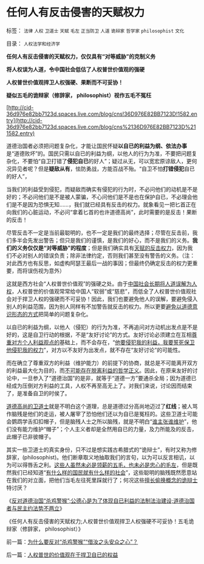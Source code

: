 # 任何人有反击侵害的天赋权力

标签： `法律` `人权` `卫道士` `天赋` `毛左` `正当防卫` `人道` `诡辩家` `哲学家` `philosophist` `文化` 

目录： `人权法学和经济学`

**任何人有反击侵害的天赋权力，仅仅具有“对等威胁”的克制义务**

**将人权误为人道，令中国社会低估了人权普世价值观的强硬**

**人权普世价值观捍卫人权强硬、果断而不可妥协！**

**疑似五毛的诡辩家（修辞家， philosophist）视作五毛不冤枉**

[http://cid-36d976e82bb7123d.spaces.live.com/blog/cns!36D976E82BB7123D!1582.entry](http://cid-36d976e82bb7123d.spaces.live.com/blog/cns%2136D976E82BB7123D%211582.entry)

道德治国者必须把问题复杂化，才能让国民怀疑**以自已的利益为纲、依法办事**是“道德败坏”的。国民只需以自已的利益为纲，以他人的行为为准，不要把问题复杂化，不要怕“自卫打错了**侵犯自已**的好人”；疑过从无，可以宽宏原谅敌人，更何况异见者呢？但是**疑敌从有**，怯防勇战，方能百战不殆。“自卫不怕**打错侵犯**自已的好人”，

当我们的利益受到侵犯，而疑敌而确实有侵犯的行为时，不必问他们的动机是不是好的；不必问他们是不是被人蒙骗，不心问他们是不是也在保护自已，不必理会他们是不是因为恐惧无知……，我们就已经具有反击的权力。就象看见一把匕首正在向我们的心脏运动，不必问“拿着匕首的也许道德高尚”，此时需要的是反击！果断的反击！

尽管反击不一定是当前最聪明的，也不一定是我们的最终选择；尽管在反击前，我们多半会先发出警告；但只是我们的谨慎，是我们的好心，而不是我们的义务。**我们的义务仅仅是“对等威胁”的程度**；但是我们确实具有[天赋的反击权力](../../../2010/1/30/邪恶的三个层次.md)，因为我们不必对别人的错误负责；除非法律约定，否则我们甚至没有警告的义务。（注：对此西方也有反思，如虚构阿瑟王最后一战的事因；但最终仍确定反击的权力更重要，而将误伤视为意外）

这就是西方社会“人权普世价值观”的强硬之处。由于[中国社会长期将人道误解为人权](../../../2010/3/26/道德治国“上纲上线”和中庸之道“减纲下线”.md)，人权普世的价值观常常给中国人“软弱”或“慈悲”，而低全了人权普世价值观社会对于捍卫人权的强硬而不可妥协！因此，我们也要避免他人的误解，要避免侵入别人的利益范围，因为别人同样有不加警告就反击的权力。所以更要[避免以道德意识形态的方式](../../../2010/1/13/“人性”的份量超越一切意识形态.md)把简单的问题复杂化。

以自已的利益为纲，以他人（侵犯）的行为为准，不再追问对方动机出发点是不是好的，这是自卫行动的根据，不是“友好讨论”的方式。友好讨论必须建立在互相[尊重对方个人利益观点的](../../../2009/3/24/大学无书！每个人都有个人利益观点发言权.md)基础上，而不会存在，“[他要侵犯我的利益，我要誓死保卫他侵犯我的权力](../../../2009/3/26/他人说话的权力轮不到我们誓死保护.md)”，对方以不友好为出发点，就不存在“友好讨论”的可能性。

而在确立了尊重双方的利益（维护能力）的前提下的协商，就总是不可能离开双方的利益最大化为目的，而[不可能存在脱离利益的哲学正义](../../../2010/6/28/个体价值观之大学无书.md)。因此，在原来友好的讨论中，一旦参入了“道德治国”的是非，就等于“道德一方”要通杀全局；因为道德已经成为压倒对方利益的工具，人权不再至高无上了。对我们来说，讨论因而结束了，是准备自卫的时侯了。

[道德高尚的卫道士](../../../2009/9/27/溜须拍马的爱国道德明星.md)就是不明白这个道理，总是道德过分高尚地迈过了**红线**；被人骂作脑残是他们的走运，被人屠宰了恐怕他们还以为自已是冤枉的。这些卫道士可能会鹦鹉学舌扣扣帽子，但是脑残人士之所以脑残，就是不明白“[谁主张谁维护](../../../2009/9/3/谁主张谁维护，妥协是实力平衡的结果.md)”，他们没有能力维护“帽子”；个人主义者却是全然用自已的力量，及力所能及的反击，此帽子已非彼帽子。

其实一些卫道士的真实身份，只不过是想实践古希腊式的“诡辩士”，有时又称为修辞家，(philosophist)。他们断章取义地抽取我们的言句，以为可以反言相讥，以为可以得唇舌之利。[这些人虽然未必是领薪的五毛，也未必是忠心的毛左](../../../2010/1/13/五毛就业是个技术活.md)，但是既然我们已经知道“[有什么样的国民就有什么样的社会](../../../2010/3/3/《大义觉迷录》监督舆论.md)”，这些聪明的脑残既然愿意站在我们的对立面，把他们当毛左往死里踩就行了；何况这些[擅长偷换概念的诡辩士](../../../2010/5/4/科学开始于精确概念定义.md)特讨厌？

《[反对道德治国“杀鸡警猴”;公德心是为了体现自已利益的法制法治建设;道德治国者与民主约法势不两立](../../../2010/7/28/为什么要反对“杀鸡警猴”“借汝之头安众之心”？.md)》

《任何人有反击侵害的天赋权力;人权普世价值观捍卫人权强硬不可妥协！五毛诡辩家（修辞家， philosophist）》

前一篇：[为什么要反对“杀鸡警猴”“借汝之头安众之心”？](../../../2010/7/28/为什么要反对“杀鸡警猴”“借汝之头安众之心”？.md)

后一篇：[人权普世的价值观在于捍卫自已的权益](../../../2010/7/29/人权普世的价值观在于捍卫自已的权益.md)